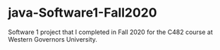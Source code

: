 # java-Software1-Fall2020
Software 1 project that I completed in Fall 2020 for the C482 course at Western Governors University.
